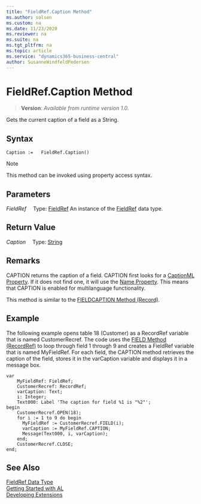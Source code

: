 ```yaml
---
title: "FieldRef.Caption Method"
ms.author: solsen
ms.custom: na
ms.date: 11/23/2020
ms.reviewer: na
ms.suite: na
ms.tgt_pltfrm: na
ms.topic: article
ms.service: "dynamics365-business-central"
author: SusanneWindfeldPedersen
---
```

[//]: # (START>DO_NOT_EDIT)
[//]: # (IMPORTANT:Do not edit any of the content between here and the END>DO_NOT_EDIT.)
[//]: # (Any modifications should be made in the .xml files in the ModernDev repo.)
# FieldRef.Caption Method
> **Version**: _Available from runtime version 1.0._

Gets the current caption of a field as a String.


## Syntax
```
Caption :=   FieldRef.Caption()
```
> [!NOTE]
> This method can be invoked using property access syntax.

## Parameters
*FieldRef*
&emsp;Type: [FieldRef](fieldref-data-type.md)
An instance of the [FieldRef](fieldref-data-type.md) data type.

## Return Value
*Caption*
&emsp;Type: [String](../string/string-data-type.md)



[//]: # (IMPORTANT: END>DO_NOT_EDIT)

## Remarks  
CAPTION returns the caption of a field. CAPTION first looks for a [CaptionML Property](../../properties/devenv-captionml-property.md).  If it does not find one, it will use the [Name Property](../../properties/devenv-name-property.md). This means that CAPTION is enabled for multilanguage functionality.  
  
 This method is similar to the [FIELDCAPTION Method \(Record\)](../../methods-auto/record/record-fieldcaption-method.md).  
  
## Example  
 The following example opens table 18 \(Customer\) as a RecordRef variable that is named CustomerRecref. The code uses the [FIELD Method \(RecordRef\)](../../methods-auto/recordref/recordref-field-method.md) to loop through field 1 through 9 and creates a FieldRef variable that is named MyFieldRef. For each field, the CAPTION method retrieves the caption of the field, stores it in the varCaption variable and displays it in a message box. 

```
var
    MyFieldRef: FieldRef;
    CustomerRecref: RecordRef;
    varCaption: Text;
    i: Integer;
    Text000: Label 'The caption for field %1 is "%2"';
begin
    CustomerRecref.OPEN(18);  
    for i := 1 to 9 do begin  
      MyFieldRef := CustomerRecref.FIELD(i);  
      varCaption := MyFieldRef.CAPTION;  
      Message(Text000, i, varCaption);  
    end;  
    CustomerRecref.CLOSE;  
end;
```  

## See Also
[FieldRef Data Type](fieldref-data-type.md)  
[Getting Started with AL](../../devenv-get-started.md)  
[Developing Extensions](../../devenv-dev-overview.md)